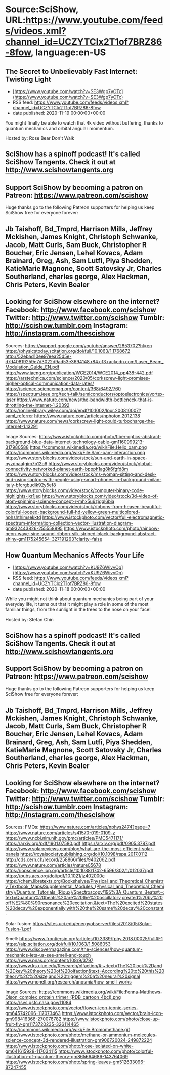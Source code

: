 # Source:SciShow, URL:https://www.youtube.com/feeds/videos.xml?channel_id=UCZYTClx2T1of7BRZ86-8fow, language:en-US

## The Secret to Unbelievably Fast Internet: Twisting Light
 - [https://www.youtube.com/watch?v=SE3Wgp7yOTc](https://www.youtube.com/watch?v=SE3Wgp7yOTc)
 - RSS feed: https://www.youtube.com/feeds/videos.xml?channel_id=UCZYTClx2T1of7BRZ86-8fow
 - date published: 2020-11-19 00:00:00+00:00

You might finally be able to watch that 4k video without buffering, thanks to quantum mechanics and orbital angular momentum.

Hosted by: Rose Bear Don't Walk

SciShow has a spinoff podcast! It's called SciShow Tangents. Check it out at http://www.scishowtangents.org
----------
Support SciShow by becoming a patron on Patreon: https://www.patreon.com/scishow
----------
Huge thanks go to the following Patreon supporters for helping us keep SciShow free for everyone forever:

Jb Taishoff, Bd_Tmprd, Harrison Mills, Jeffrey Mckishen, James Knight, Christoph Schwanke, Jacob, Matt Curls, Sam Buck, Christopher R Boucher, Eric Jensen, Lehel Kovacs, Adam Brainard, Greg, Ash, Sam Lutfi, Piya Shedden, KatieMarie Magnone, Scott Satovsky Jr, Charles Southerland, charles george, Alex Hackman, Chris Peters, Kevin Bealer
----------
Looking for SciShow elsewhere on the internet?
Facebook: http://www.facebook.com/scishow
Twitter: http://www.twitter.com/scishow
Tumblr: http://scishow.tumblr.com
Instagram: http://instagram.com/thescishow
----------
Sources:
https://support.google.com/youtube/answer/2853702?hl=en
https://physicstoday.scitation.org/doi/full/10.1063/1.1768672
http://52ebad10ee97eea25d5e-d7d40819259e7d3022d9ad53e3694148.r84.cf3.rackcdn.com/Laser_Beam_Modulation_Guide_EN.pdf
http://www.iaeng.org/publication/WCE2014/WCE2014_pp438-442.pdf
https://arstechnica.com/science/2020/05/corkscrew-light-promises-higher-optical-communication-data-rates/
https://science.sciencemag.org/content/368/6492/760
https://spectrum.ieee.org/tech-talk/semiconductors/optoelectronics/vortex-laser
https://www.nature.com/news/the-bandwidth-bottleneck-that-is-throttling-the-internet-1.20392
https://onlinelibrary.wiley.com/doi/epdf/10.1002/lpor.200810007?saml_referrer
https://www.nature.com/articles/nphoton.2012.138
https://www.nature.com/news/corkscrew-light-could-turbocharge-the-internet-1.13291

Image Sources:
https://www.istockphoto.com/photo/fiber-optics-abstract-background-blue-data-internet-technology-cable-gm1160999213-317980588
https://commons.wikimedia.org/wiki/File:Helix_oam.png
https://commons.wikimedia.org/wiki/File:Sam-oam-interaction.png
https://www.storyblocks.com/video/stock/sun-and-earth-in-space-nyzdnaatgim7b12b6
https://www.storyblocks.com/video/stock/global-connectivity-networked-planet-earth-bppph1ag8k6fgfd8m
https://www.storyblocks.com/video/stock/ms-woman-sitting-and-desk-and-using-laptop-with-people-using-smart-phones-in-background-milan-italy-bfcrgbudik92y5ef8
https://www.storyblocks.com/video/stock/computer-binary-code-highlights-jxr1jaq
https://www.storyblocks.com/video/stock/3d-video-of-atom-spinning-science-concept-r-mhx5u6zjgql6bia
https://www.storyblocks.com/video/stock/ribbons-from-heaven-beautiful-colorful-looped-background-full-hd-yellow-green-multicolored-hphshthimsekktd
https://www.istockphoto.com/vector/full-electromagnetic-spectrum-information-collection-vector-illustration-diagram-gm932443826-255558895
https://www.istockphoto.com/photo/rainbow-neon-wave-sine-sound-ribbon-silk-striped-black-background-abstract-shiny-gm1175245654-327191263?clarity=false

## How Quantum Mechanics Affects Your Life
 - [https://www.youtube.com/watch?v=KU9Z6WivvOg](https://www.youtube.com/watch?v=KU9Z6WivvOg)
 - RSS feed: https://www.youtube.com/feeds/videos.xml?channel_id=UCZYTClx2T1of7BRZ86-8fow
 - date published: 2020-11-18 00:00:00+00:00

While you might not think about quantum mechanics being part of your everyday life, it turns out that it might play a role in some of the most familiar things, from the sunlight in the trees to the nose on your face!

Hosted by: Stefan Chin

SciShow has a spinoff podcast! It's called SciShow Tangents. Check it out at http://www.scishowtangents.org
----------
Support SciShow by becoming a patron on Patreon: https://www.patreon.com/scishow
----------
Huge thanks go to the following Patreon supporters for helping us keep SciShow free for everyone forever:

Jb Taishoff, Bd_Tmprd, Harrison Mills, Jeffrey Mckishen, James Knight, Christoph Schwanke, Jacob, Matt Curls, Sam Buck, Christopher R Boucher, Eric Jensen, Lehel Kovacs, Adam Brainard, Greg, Ash, Sam Lutfi, Piya Shedden, KatieMarie Magnone, Scott Satovsky Jr, Charles Southerland, charles george, Alex Hackman, Chris Peters, Kevin Bealer
----------
Looking for SciShow elsewhere on the internet?
Facebook: http://www.facebook.com/scishow
Twitter: http://www.twitter.com/scishow
Tumblr: http://scishow.tumblr.com
Instagram: http://instagram.com/thescishow
----------
Sources:
FMOs:
https://www.nature.com/articles/nphys2474?page=7
https://www.nature.com/articles/s41570-019-0109-z
https://www.ncbi.nlm.nih.gov/pmc/articles/PMC5471171/
https://arxiv.org/pdf/1901.07580.pdf
https://arxiv.org/pdf/0905.3787.pdf
https://www.solarreviews.com/blog/what-are-the-most-efficient-solar-panels
https://royalsocietypublishing.org/doi/10.1098/rspa.2017.0112
http://cds.cern.ch/record/258866/files/9402062.pdf
https://www.nature.com/articles/nature05678
https://iopscience.iop.org/article/10.1088/1742-6596/302/1/012037/pdf
https://pubs.acs.org/doi/pdf/10.1021/jz402000c
https://chem.libretexts.org/Bookshelves/Physical_and_Theoretical_Chemistry_Textbook_Maps/Supplemental_Modules_(Physical_and_Theoretical_Chemistry)/Quantum_Tutorials_(Rioux)/Spectroscopy/195%3A_Quantum_Beats#:~:text=Quantum%20beats%20are%20the%20oscillatory,created%20by%20off%E2%80%90resonance%20excitation.&text=The%20excited%20states%20decay%20exponentially,with%20the%20same%20decay%20constant.

Solar fusion:
https://sites.uci.edu/energyobserver/files/2018/05/Solar-Fusion-1.pdf

Smell:
https://www.frontiersin.org/articles/10.3389/fphy.2018.00025/full#F1
https://aip.scitation.org/doi/full/10.1063/1.5086053
https://www.discovermagazine.com/the-sciences/how-quantum-mechanics-lets-us-see-smell-and-touch
https://www.pnas.org/content/108/9/3797
https://www.ks.uiuc.edu/Research/olfaction/#:~:text=The%20lock%2Dand%2Dkey%20theory%20of%20olfaction&text=According%20to%20this%20theory%2C%20size,and%20triggers%20a%20neural%20signal
https://www.monell.org/research/anosmia/how_smell_works


Image Sources:
https://commons.wikimedia.org/wiki/File:Fenna-Matthews-Olson_complex_protein_trimer_(PDB_cartoon_4bcl).png
https://svs.gsfc.nasa.gov/11084
https://www.istockphoto.com/vector/flower-icon-iconic-series-gm645742096-117073463
https://www.istockphoto.com/vector/brain-icon-gm998416366-270076782
https://www.istockphoto.com/photo/close-up-fruit-fly-gm1173720235-326114465
https://commons.wikimedia.org/wiki/File:Bromomethane.gif
https://www.istockphoto.com/photo/methane-or-ammonium-molecules-science-concept-3d-rendered-illustration-gm906720024-249872224
https://www.istockphoto.com/photo/nose-isolated-on-white-gm641615928-117034115
https://www.istockphoto.com/photo/colorful-illustration-of-quantum-theory-gm865664686-143764069
https://www.istockphoto.com/photo/spring-leaves-gm512633096-87247455

